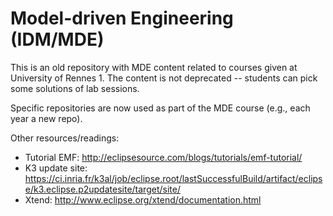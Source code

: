 # Model-driven Engineering (IDM/MDE) 

This is an old repository with MDE content related to courses given at University of Rennes 1. 
The content is not deprecated -- students can pick some solutions of lab sessions. 

Specific repositories are now used as part of the MDE course (e.g., each year a new repo). 

Other resources/readings: 
 * Tutorial EMF: http://eclipsesource.com/blogs/tutorials/emf-tutorial/
 * K3 update site: https://ci.inria.fr/k3al/job/eclipse.root/lastSuccessfulBuild/artifact/eclipse/k3.eclipse.p2updatesite/target/site/
 * Xtend: http://www.eclipse.org/xtend/documentation.html
